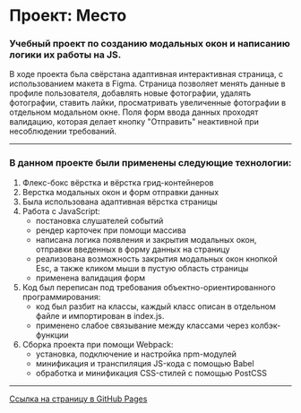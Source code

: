 # Проект: Место

### Учебный проект по созданию модальных окон и написанию логики их работы на JS.

В ходе проекта бьла свёрстана адаптивная интерактивная страница, с использованием макета в Figma.
Страница позволяет менять данные в профиле пользователя, добавлять новые фотографии, удалять фотографии, ставить лайки,
просматривать увеличенные фотографии в отдельном модальном окне. Поля форм ввода данных проходят валидацию, которая делает кнопку 
"Отправить" неактивной при несоблюдении требований.
___
### В данном проекте были применены следующие технологии:
1. Флекс-бокс вёрстка и вёрстка грид-контейнеров
2. Верстка модальных окон и форм отправки данных
3. Была использована адаптивная вёрстка страницы
4. Работа с JavaScript:
    * постановка слушателей событий
    * рендер карточек при помощи массива
    * написана логика появления и закрытия модальных окон, отправки введенных в форму данных на страницу
    * реализована возможность закрытия модальных окон кнопкой Esc, а также кликом мыши в пустую область страницы
    * применена валидация форм
5. Код был переписан под требования объектно-ориентированного программирования: 
    * код был разбит на классы, каждый класс описан в отдельном файле и импортирован в index.js.
    * применено слабое связывание между классами через колбэк-функции
6. Сборка проекта при помощи Webpack:
    * установка, подключение и настройка npm-модулей
    * минификация и транспиляция JS-кода с помощью Babel
    * обработка и минификация CSS-стилей с помощью PostCSS
___
[Ссылка на страницу в GitHub Pages](https://glen120.github.io/mesto/src)
